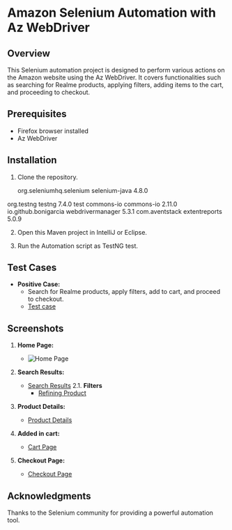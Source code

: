 # Amazon Selenium Automation with Az WebDriver

## Overview

This Selenium automation project is designed to perform various actions on the Amazon website using the Az WebDriver. It covers functionalities such as searching for Realme products, applying filters, adding items to the cart, and proceeding to checkout.

## Prerequisites

- Firefox browser installed
- Az WebDriver

## Installation

1. Clone the repository.
   <dependencies>
	  
	  <dependency>
    <groupId>org.seleniumhq.selenium</groupId>
    <artifactId>selenium-java</artifactId>
    <version>4.8.0</version>
</dependency>

<dependency>
    <groupId>org.testng</groupId>
    <artifactId>testng</artifactId>
    <version>7.4.0</version>
    <scope>test</scope>
</dependency>

<!-- https://mvnrepository.com/artifact/commons-io/commons-io -->
<dependency>
    <groupId>commons-io</groupId>
    <artifactId>commons-io</artifactId>
    <version>2.11.0</version>
</dependency>
<!-- https://mvnrepository.com/artifact/io.github.bonigarcia/webdrivermanager -->
<dependency>
    <groupId>io.github.bonigarcia</groupId>
    <artifactId>webdrivermanager</artifactId>
    <version>5.3.1</version>
</dependency>
<dependency>
<groupId>com.aventstack</groupId>
<artifactId>extentreports</artifactId>
<version>5.0.9</version>
</dependency>

  </dependencies>

2. Open this Maven project in IntelliJ or Eclipse.  

3. Run the Automation script as TestNG test.

## Test Cases

- **Positive Case:**
  - Search for Realme products, apply filters, add to cart, and proceed to checkout.
  - [Test case](https://docs.google.com/spreadsheets/d/1JzDEklJZEVZtaVZsjqzXKbS7aGh8j5jX/edit?usp=sharing&ouid=101508411653849235851&rtpof=true&sd=true)


## Screenshots

1. **Home Page:**
   - ![Home Page](https://github.com/0311nishant/seleniumTesting/issues/1#issue-2029084717)

2. **Search Results:**
   - [Search Results](https://github.com/0311nishant/seleniumTesting/issues/2#issue-2029111242)
2.1. **Filters**
     - [Refining Product]([screenshots/az_search_results.png](https://drive.google.com/file/d/1O3vKhIQ5qljUKLvBTnoHVYOUtuLGCZmS/view?usp=sharing))
     
3. **Product Details:**
   - [Product Details]([screenshots/az_product_details.png](https://drive.google.com/file/d/1DS7aifWrxSQR-mDe_g1d3cC4vVDsQi6h/view?usp=sharing))

4. **Added in cart:**
   - [Cart Page]([screenshots/az_cart_page.png](https://drive.google.com/file/d/1CiVJXoSsqe1Xus2zgvke7f-uGlgHTubn/view?usp=sharing))

5. **Checkout Page:**
   - [Checkout Page]([screenshots/az_checkout_page.png](https://drive.google.com/file/d/1fW_W6sjr6uhpucB5kTcJ-DnECwT3abTF/view?usp=sharing))

## Acknowledgments

Thanks to the Selenium community for providing a powerful automation tool.
